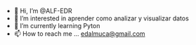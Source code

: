 - 👋 Hi, I’m @ALF-EDR
- 👀 I’m interested in  aprender como analizar y visualizar datos
- 🌱 I’m currently learning  Pyton
- 📫 How to reach me ... edalmuca@gmail.com

<!---
ALF-EDR/ALF-EDR is a ✨ special ✨ repository because its `README.md` (this file) appears on your GitHub profile.
You can click the Preview link to take a look at your changes.
--->
